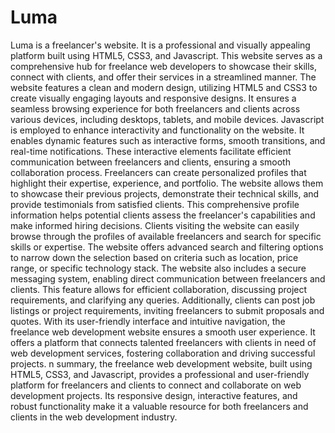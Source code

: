 # Luma
Luma is a freelancer's website. It is a professional and visually appealing platform built using HTML5, CSS3, and Javascript. This website serves as a comprehensive hub for freelance web 
developers to showcase their skills, connect with clients, and offer their services in a streamlined manner. The website features a clean and modern design, utilizing HTML5 and CSS3 to create 
visually engaging layouts and responsive designs. It ensures a seamless browsing experience for both freelancers and clients across various devices, including desktops, tablets, and mobile 
devices. Javascript is employed to enhance interactivity and functionality on the website. It enables dynamic features such as interactive forms, smooth transitions, and real-time notifications. 
These interactive elements facilitate efficient communication between freelancers and clients, ensuring a smooth collaboration process. Freelancers can create personalized profiles that highlight their expertise, experience, and portfolio. The website allows them to showcase their previous projects, demonstrate their technical skills, and provide testimonials from satisfied clients. This comprehensive profile information helps potential clients assess the freelancer's capabilities and make informed hiring decisions.
Clients visiting the website can easily browse through the profiles of available freelancers and search for specific skills or expertise. The website offers advanced search and filtering options 
to narrow down the selection based on criteria such as location, price range, or specific technology stack. The website also includes a secure messaging system, enabling direct communication 
between freelancers and clients. This feature allows for efficient collaboration, discussing project requirements, and clarifying any queries. Additionally, clients can post job listings or 
project requirements, inviting freelancers to submit proposals and quotes. With its user-friendly interface and intuitive navigation, the freelance web development website ensures a smooth user 
experience. It offers a platform that connects talented freelancers with clients in need of web development services, fostering collaboration and driving successful projects. n summary, the 
freelance web development website, built using HTML5, CSS3, and Javascript, provides a professional and user-friendly platform for freelancers and clients to connect and collaborate on web 
development projects. Its responsive design, interactive features, and robust functionality make it a valuable resource for both freelancers and clients in the web development industry.
